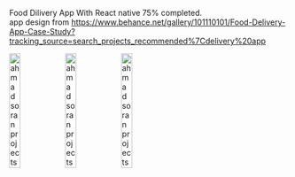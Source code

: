 Food Dilivery App With React native 75% completed. <br /> 
app design from https://www.behance.net/gallery/101110101/Food-Delivery-App-Case-Study?tracking_source=search_projects_recommended%7Cdelivery%20app
<div style="display: flex">
<img src="https://res.cloudinary.com/ahmacloud/image/upload/v1658683973/portfolio/E49D337E-8016-44DC-9E73-A5FD48F2EC31_skf5xq.png" width="20%" alt="ahmad soran projects" />
<img src="https://res.cloudinary.com/ahmacloud/image/upload/v1658683977/portfolio/CA36A39E-6419-42AA-B340-98AFCC49F1C9_vdxko4.png" width="20%" alt="ahmad soran projects" />
<img src="https://res.cloudinary.com/ahmacloud/image/upload/v1658683969/portfolio/FAC13BC3-3E6B-4E79-B2CE-A1D752B8E0AB_gwuaxn.png" width="20%" alt="ahmad soran projects" />
</div>